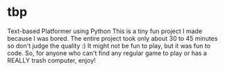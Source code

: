 # tbp
Text-based Platformer using Python
This is a tiny fun project I made because I was bored. The entire project took only about 30 to 45 minutes so don't judge the quality :) It might not be fun to play, but it was fun to code. So, for anyone who can't find any regular game to play or has a REALLY trash computer, enjoy!
